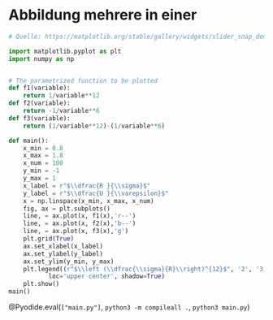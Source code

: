 <!--
author:   Claudia Funke

email:    claudia.funke@physik.tu-freiberg.de

version:  0.0.1

language: de

narrator: Deutsch Female

comment:  Struktur der Materie Übung 7

@style
.lia-toc__bottom {
    display: none;
}
@end


import: https://github.com/liascript/CodeRunner

import: https://raw.githubusercontent.com/LiaTemplates/Pyodide/master/README.md


-->

# Abbildung mehrere in einer

``` python
# Quelle: https://matplotlib.org/stable/gallery/widgets/slider_snap_demo.html

import matplotlib.pyplot as plt
import numpy as np


# The parametrized function to be plotted
def f1(variable):
    return 1/variable**12
def f2(variable):
    return -1/variable**6
def f3(variable):
    return (1/variable**12)-(1/variable**6)

def main():
    x_min = 0.8
    x_max = 1.8
    x_num = 100
    y_min = -1
    y_max = 1
    x_label = r"$\\dfrac{R }{\\sigma}$"
    y_label = r"$\\dfrac{U }{\\varepsilon}$"
    x = np.linspace(x_min, x_max, x_num)
    fig, ax = plt.subplots()
    line, = ax.plot(x, f1(x),'r--')
    line, = ax.plot(x, f2(x),'b--')
    line, = ax.plot(x, f3(x),'g')
    plt.grid(True)
    ax.set_xlabel(x_label)
    ax.set_ylabel(y_label)
    ax.set_ylim(y_min, y_max)
    plt.legend((r"$\\left (\\dfrac{\\sigma}{R}\\right)^{12}$", '2', '3' ),
           loc='upper center', shadow=True)
    plt.show()
main()
```
@Pyodide.eval(`["main.py"]`, `python3 -m compileall .`, `python3 main.py`)